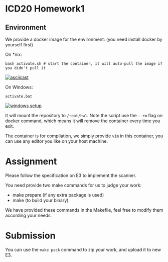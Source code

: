 # ICD20 Homework1

## Environment

We provide a docker image for the environment:
(you need install docker by yourself first)

On \*nix:
```
bash activate.sh # start the container, it will auto-pull the image if you didn't pull it
```

[![asciicast](https://asciinema.org/a/a0V4V43hzTTfmCmHErcDkjitr.svg)](https://asciinema.org/a/a0V4V43hzTTfmCmHErcDkjitr)

On Windows:
```
activate.bat
```
[![windows setup](https://i.ytimg.com/vi/HddnQnU4zXk/hqdefault.jpg)](https://www.youtube.com/watch?v=HddnQnU4zXk)

It will mount the repository to `/root/hw1`.
Note the script use the `--rm` flag on docker command,
which means it will remove the container every time you exit.

The container is for compilation, we simply provide `vim` in this container,
you can use any editor you like on your host machine.


# Assignment

Please follow the specification on E3 to implement the scanner.

You need provide two make commands for us to judge your work:
- make prepare (if any extra package is used)
- make (to build your binary)

We have provided these commands in the Makefile, feel free to modify them according your needs.

# Submission

You can use the `make pack` command to zip your work, and upload it to new E3.

